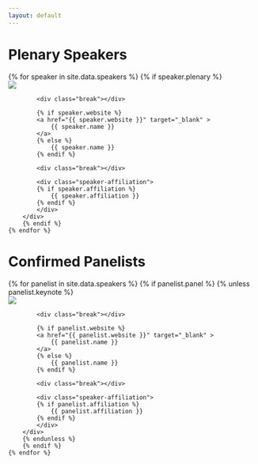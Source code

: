 ```yaml
---
layout: default
---
```


# Plenary Speakers

<div class="row justify-content-center">
    {% for speaker in site.data.speakers %}
        {% if speaker.plenary %}
        <div class="text-center speaker">
            <img src="{{ speaker.image }}" class="speaker-img" />

            <div class="break"></div>

            {% if speaker.website %}
            <a href="{{ speaker.website }}" target="_blank" >
                {{ speaker.name }}
            </a>
            {% else %}
                {{ speaker.name }}
            {% endif %}

            <div class="break"></div>

            <div class="speaker-affiliation">
            {% if speaker.affiliation %}
                {{ speaker.affiliation }}
            {% endif %}
            </div>
        </div>
        {% endif %}
    {% endfor %}
</div>

# Confirmed Panelists

<div class="row justify-content-center">
    {% for panelist in site.data.speakers %}
        {% if panelist.panel %}
        {% unless panelist.keynote %}
        <div class="text-center speaker">
            <img src="{{ panelist.image }}" class="speaker-img" />

            <div class="break"></div>

            {% if panelist.website %}
            <a href="{{ panelist.website }}" target="_blank" >
                {{ panelist.name }}
            </a>
            {% else %}
                {{ panelist.name }}
            {% endif %}

            <div class="break"></div>

            <div class="speaker-affiliation">
            {% if panelist.affiliation %}
                {{ panelist.affiliation }}
            {% endif %}
            </div>
        </div>
        {% endunless %}
        {% endif %}
    {% endfor %}
</div>

